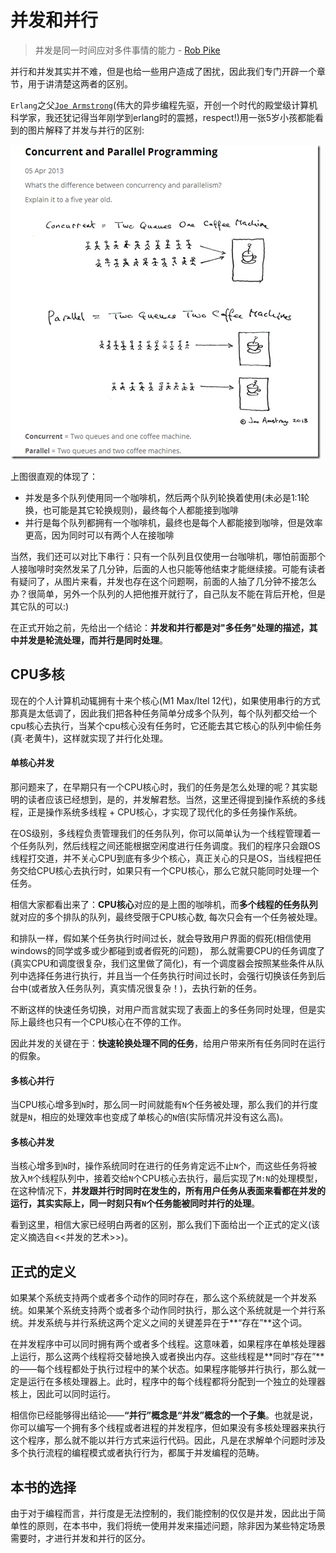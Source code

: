 # 并发和并行

> 并发是同一时间应对多件事情的能力 - [Rob Pike](https://baike.baidu.com/item/罗布·派克/10983505)

并行和并发其实并不难，但是也给一些用户造成了困扰，因此我们专门开辟一个章节，用于讲清楚这两者的区别。

`Erlang`之父[`Joe Armstrong`](https://en.wikipedia.org/wiki/Joe_Armstrong_(programmer))(伟大的异步编程先驱，开创一个时代的殿堂级计算机科学家，我还犹记得当年刚学到erlang时的震撼，respect!)用一张5岁小孩都能看到的图片解释了并发与并行的区别: 

<img alt="" src="/img/threads-01.png" class="center"  />


上图很直观的体现了：

- 并发是多个队列使用同一个咖啡机，然后两个队列轮换着使用(未必是1:1轮换，也可能是其它轮换规则)，最终每个人都能接到咖啡
- 并行是每个队列都拥有一个咖啡机，最终也是每个人都能接到咖啡，但是效率更高，因为同时可以有两个人在接咖啡

当然，我们还可以对比下串行：只有一个队列且仅使用一台咖啡机，哪怕前面那个人接咖啡时突然发呆了几分钟，后面的人也只能等他结束才能继续接。可能有读者有疑问了，从图片来看，并发也存在这个问题啊，前面的人抽了几分钟不接怎么办？很简单，另外一个队列的人把他推开就行了，自己队友不能在背后开枪，但是其它队的可以:)

在正式开始之前，先给出一个结论：**并发和并行都是对"多任务"处理的描述，其中并发是轮流处理，而并行是同时处理**。

## CPU多核
现在的个人计算机动辄拥有十来个核心(M1 Max/Itel 12代)，如果使用串行的方式那真是太低调了，因此我们把各种任务简单分成多个队列，每个队列都交给一个cpu核心去执行，当某个cpu核心没有任务时，它还能去其它核心的队列中偷任务(真·老黄牛)，这样就实现了并行化处理。

#### 单核心并发
那问题来了，在早期只有一个CPU核心时，我们的任务是怎么处理的呢？其实聪明的读者应该已经想到，是的，并发解君愁。当然，这里还得提到操作系统的多线程，正是操作系统多线程 + CPU核心，才实现了现代化的多任务操作系统。

在OS级别，多线程负责管理我们的任务队列，你可以简单认为一个线程管理着一个任务队列，然后线程之间还能根据空闲度进行任务调度。我们的程序只会跟OS线程打交道，并不关心CPU到底有多少个核心，真正关心的只是OS，当线程把任务交给CPU核心去执行时，如果只有一个CPU核心，那么它就只能同时处理一个任务。

相信大家都看出来了：**CPU核心**对应的是上图的咖啡机，而**多个线程的任务队列**就对应的多个排队的队列，最终受限于CPU核心数, 每次只会有一个任务被处理。


和排队一样，假如某个任务执行时间过长，就会导致用户界面的假死(相信使用windows的同学或多或少都碰到或者假死的问题)， 那么就需要CPU的任务调度了(真实CPU和调度很复杂，我们这里做了简化)，有一个调度器会按照某些条件从队列中选择任务进行执行，并且当一个任务执行时间过长时，会强行切换该任务到后台中(或者放入任务队列，真实情况很复杂！)，去执行新的任务。

不断这样的快速任务切换，对用户而言就实现了表面上的多任务同时处理，但是实际上最终也只有一个CPU核心在不停的工作。

因此并发的关键在于：**快速轮换处理不同的任务**，给用户带来所有任务同时在运行的假象。


#### 多核心并行
当CPU核心增多到`N`时，那么同一时间就能有`N`个任务被处理，那么我们的并行度就是`N`，相应的处理效率也变成了单核心的`N`倍(实际情况并没有这么高)。

#### 多核心并发
当核心增多到`N`时，操作系统同时在进行的任务肯定远不止`N`个，而这些任务将被放入`M`个线程队列中，接着交给`N`个CPU核心去执行，最后实现了`M:N`的处理模型，在这种情况下，**并发跟并行时同时在发生的，所有用户任务从表面来看都在并发的运行，其实实际上，同一时刻只有`N`个任务能被同时并行的处理**。

看到这里，相信大家已经明白两者的区别，那么我们下面给出一个正式的定义(该定义摘选自<<并发的艺术>>)。

## 正式的定义

如果某个系统支持两个或者多个动作的同时存在，那么这个系统就是一个并发系统。如果某个系统支持两个或者多个动作同时执行，那么这个系统就是一个并行系统。并发系统与并行系统这两个定义之间的关键差异在于**“存在”**这个词。

在并发程序中可以同时拥有两个或者多个线程。这意味着，如果程序在单核处理器上运行，那么这两个线程将交替地换入或者换出内存。这些线程是**同时“存在”**的——每个线程都处于执行过程中的某个状态。如果程序能够并行执行，那么就一定是运行在多核处理器上。此时，程序中的每个线程都将分配到一个独立的处理器核上，因此可以同时运行。

相信你已经能够得出结论——**“并行”概念是“并发”概念的一个子集**。也就是说，你可以编写一个拥有多个线程或者进程的并发程序，但如果没有多核处理器来执行这个程序，那么就不能以并行方式来运行代码。因此，凡是在求解单个问题时涉及多个执行流程的编程模式或者执行行为，都属于并发编程的范畴。


## 本书的选择
由于对于编程而言，并行度是无法控制的，我们能控制的仅仅是并发，因此出于简单性的原则，在本书中，我们将统一使用并发来描述问题，除非因为某些特定场景需要时，才进行并发和并行的区分。








